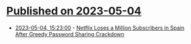 # [Published on 2023-05-04](index.md)

* [2023-05-04, 15:23:00](https://soylentnews.org/article.pl?sid=23/05/03/1817212&from=rss) - [Netflix Loses a Million Subscribers in Spain After Greedy Password Sharing Crackdown](https://soylentnews.org/article.pl?sid=23/05/03/1817212&from=rss)
